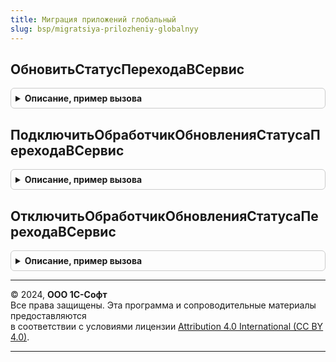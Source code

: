 ```yaml
---
title: Миграция приложений глобальный
slug: bsp/migratsiya-prilozheniy-globalnyy
---
```



## ОбновитьСтатусПереходаВСервис
<details style="margin: 1em 0; padding: 0.5em; border: 1px solid #ccc; border-radius: 6px;">

<summary style="font-weight: bold; cursor: pointer;">Описание, пример вызова</summary>

```bsl

// Нужно из-за того что в веб-клиенте в неоткрытой форме не выполняется обработчик ожидания
Процедура ОбновитьСтатусПереходаВСервис() Экспорт
```

Пример вызова
```bsl
МиграцияПриложенийГлобальный.ОбновитьСтатусПереходаВСервис() 
```
</details>

## ПодключитьОбработчикОбновленияСтатусаПереходаВСервис
<details style="margin: 1em 0; padding: 0.5em; border: 1px solid #ccc; border-radius: 6px;">

<summary style="font-weight: bold; cursor: pointer;">Описание, пример вызова</summary>

```bsl

Процедура ПодключитьОбработчикОбновленияСтатусаПереходаВСервис() Экспорт
```

Пример вызова
```bsl
МиграцияПриложенийГлобальный.ПодключитьОбработчикОбновленияСтатусаПереходаВСервис() 
```
</details>

## ОтключитьОбработчикОбновленияСтатусаПереходаВСервис
<details style="margin: 1em 0; padding: 0.5em; border: 1px solid #ccc; border-radius: 6px;">

<summary style="font-weight: bold; cursor: pointer;">Описание, пример вызова</summary>

```bsl

Процедура ОтключитьОбработчикОбновленияСтатусаПереходаВСервис() Экспорт
```

Пример вызова
```bsl
МиграцияПриложенийГлобальный.ОтключитьОбработчикОбновленияСтатусаПереходаВСервис() 
```
</details>

---

© 2024, **ООО 1С-Софт**  
Все права защищены. Эта программа и сопроводительные материалы предоставляются  
в соответствии с условиями лицензии [Attribution 4.0 International (CC BY 4.0)](https://creativecommons.org/licenses/by/4.0/legalcode).

---
